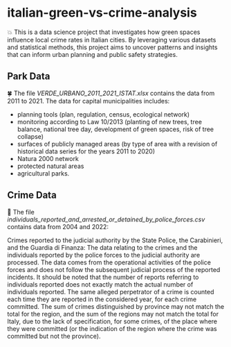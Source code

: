 # italian-green-vs-crime-analysis
:boom: This is a data science project that investigates how green spaces influence local crime rates in Italian cities. By leveraging various datasets and statistical methods, this project aims to uncover patterns and insights that can inform urban planning and public safety strategies.

 ## Park Data 

:four_leaf_clover: The file *VERDE_URBANO_2011_2021_ISTAT.xlsx* contains the data from 2011 to 2021. The data for capital municipalities includes:

- planning tools (plan, regulation, census, ecological network)
- monitoring according to Law 10/2013 (planting of new trees, tree balance, national tree day, development of green spaces, risk of tree collapse)
- surfaces of publicly managed areas (by type of area with a revision of historical data series for the years 2011 to 2020)
- Natura 2000 network
- protected natural areas
- agricultural parks.

## Crime Data

:hocho: The file *individuals_reported_and_arrested_or_detained_by_police_forces.csv* contains data from 2004 and 2022:

Crimes reported to the judicial authority by the State Police, the Carabinieri, and the Guardia di Finanza: The data relating to the crimes and the individuals reported by the police forces to the judicial authority are processed.
The data comes from the operational activities of the police forces and does not follow the subsequent judicial process of the reported incidents.
It should be noted that the number of reports referring to individuals reported does not exactly match the actual number of individuals reported. The same alleged perpetrator of a crime is counted each time they are reported in the considered year, for each crime committed.
The sum of crimes distinguished by province may not match the total for the region, and the sum of the regions may not match the total for Italy, due to the lack of specification, for some crimes, of the place where they were committed (or the indication of the region where the crime was committed but not the province).
